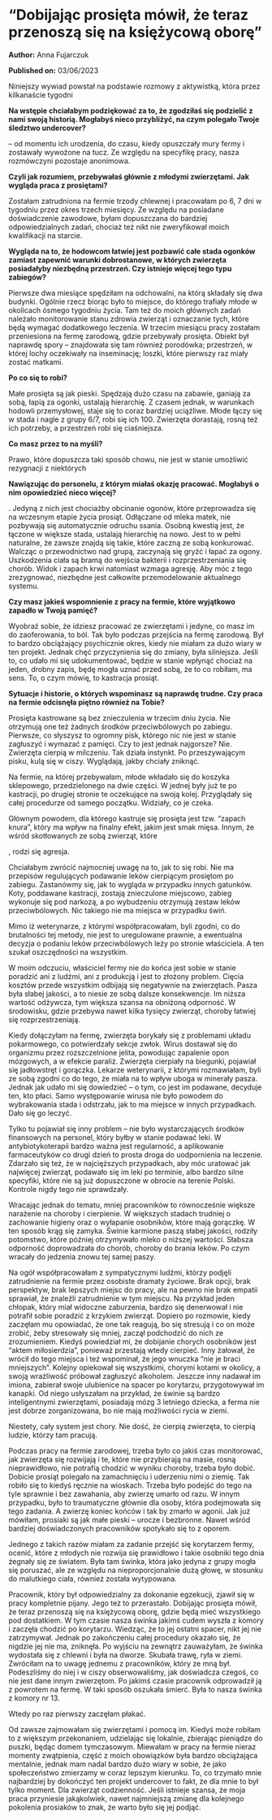 # “Dobijając prosięta mówił, że teraz przenoszą się na księżycową oborę”

**Author:** Anna Fujarczuk

**Published on:** <span class="ml-10 mb-10">03/06/2023</span>

Niniejszy wywiad powstał na podstawie rozmowy z aktywistką, która przez kilkanaście tygodni

**Na wstępie chciałabym podziękować za to, że zgodziłaś się podzielić z nami swoją historią. Mogłabyś nieco przybliżyć, na czym polegało Twoje śledztwo undercover?**

– od momentu ich urodzenia, do czasu, kiedy opuszczały mury fermy i zostawały wywożone na tucz. Ze względu na specyfikę pracy, nasza rozmówczyni pozostaje anonimowa.

**Czyli jak rozumiem, przebywałaś głównie z młodymi zwierzętami. Jak wygląda praca z prosiętami?**

Zostałam zatrudniona na fermie trzody chlewnej i pracowałam po 6, 7 dni w tygodniu przez okres trzech miesięcy. Ze względu na posiadane doświadczenie zawodowe, byłam dopuszczana do bardziej odpowiedzialnych zadań, chociaż też nikt nie zweryfikował moich kwalifikacji na starcie.

**Wygląda na to, że hodowcom łatwiej jest pozbawić całe stada ogonków zamiast zapewnić warunki dobrostanowe, w których zwierzęta posiadałyby niezbędną przestrzeń. Czy istnieje więcej tego typu zabiegów?**

Pierwsze dwa miesiące spędziłam na odchowalni, na którą składały się dwa budynki. Ogólnie rzecz biorąc było to miejsce, do którego trafiały młode w okolicach ósmego tygodniu życia. Tam też do moich głównych zadań należało monitorowanie stanu zdrowia zwierząt i oznaczanie tych, które będą wymagać dodatkowego leczenia. W trzecim miesiącu pracy zostałam przeniesiona na fermę zarodową, gdzie przebywały prosięta. Obiekt był naprawdę spory – znajdowała się tam również porodówka; przestrzeń, w której lochy oczekiwały na inseminację; loszki, które pierwszy raz miały zostać matkami.

**Po co się to robi?**

Małe prosięta są jak pieski. Spędzają dużo czasu na zabawie, ganiają za sobą, łapią za ogonki, ustalają hierarchię. Z czasem jednak, w warunkach hodowli przemysłowej, staje się to coraz bardziej uciążliwe. Młode łączy się w stada i nagle z grupy 6/7, robi się ich 100. Zwierzęta dorastają, rosną też ich potrzeby, a przestrzeń robi się ciaśniejsza.

**Co masz przez to na myśli?**

Prawo, które dopuszcza taki sposób chowu, nie jest w stanie umożliwić rezygnacji z niektórych

**Nawiązując do personelu, z którym miałaś okazję pracować. Mogłabyś o nim opowiedzieć nieco więcej?**

. Jedyną z nich jest chociażby obcinanie ogonów, które przeprowadza się na wczesnym etapie życia prosiąt. Odłączane od mleka matek, nie pozbywają się automatycznie odruchu ssania. Osobną kwestią jest, że łączone w większe stada, ustalają hierarchię na nowo. Jest to w pełni naturalne, że zawsze znajdą się takie, które zaczną ze sobą konkurować. Walcząc o przewodnictwo nad grupą, zaczynają się gryźć i łapać za ogony. Uszkodzenia ciała są bramą do wejścia bakterii i rozprzestrzeniania się chorób. Widok i zapach krwi natomiast wzmaga agresję. Aby móc z tego zrezygnować, niezbędne jest całkowite przemodelowanie aktualnego systemu.

**Czy masz jakieś wspomnienie z pracy na fermie, które wyjątkowo zapadło w Twoją pamięć?**

Wyobraź sobie, że idziesz pracować ze zwierzętami i jedyne, co masz im do zaoferowania, to ból. Tak było podczas przejścia na fermę zarodową. Był to bardzo obciążający psychicznie okres, kiedy nie miałam za dużo wiary w ten projekt. Jednak chęć przyczynienia się do zmiany, była silniejsza. Jeśli to, co udało mi się udokumentować, będzie w stanie wpłynąć chociaż na jeden, drobny zapis, będę mogła uznać przed sobą, że to co robiłam, ma sens. To, o czym mówię, to kastracja prosiąt.

**Sytuacje i historie, o których wspominasz są naprawdę trudne. Czy praca na fermie odcisnęła piętno również na Tobie?**

Prosięta kastrowane są bez znieczulenia w trzecim dniu życia. Nie otrzymują one też żadnych środków przeciwbólowych po zabiegu. Pierwsze, co słyszysz to ogromny pisk, którego nic nie jest w stanie zagłuszyć i wymazać z pamięci. Czy to jest jednak najgorsze? Nie. Zwierzęta cierpią w milczeniu. Tak działa instynkt. Po przeszywającym pisku, kulą się w ciszy. Wyglądają, jakby chciały zniknąć.

Na fermie, na której przebywałam, młode wkładało się do koszyka sklepowego, przedzielonego na dwie części. W jednej były już te po kastracji, po drugiej stronie te oczekujące na swoją kolej. Przyglądały się całej procedurze od samego początku. Widziały, co je czeka.

Głównym powodem, dla którego kastruje się prosięta jest tzw. “zapach knura”, który ma wpływ na finalny efekt, jakim jest smak mięsa. Innym, że wśród skotłowanych ze sobą zwierząt, które

, rodzi się agresja.

Chciałabym zwrócić najmocniej uwagę na to, jak to się robi. Nie ma przepisów regulujących podawanie leków cierpiącym prosiętom po zabiegu. Zastanówmy się, jak to wygląda w przypadku innych gatunków. Koty, poddawane kastracji, zostają znieczulone miejscowo, zabieg wykonuje się pod narkozą, a po wybudzeniu otrzymują zestaw leków przeciwbólowych. Nic takiego nie ma miejsca w przypadku świń.

Mimo iż weterynarze, z którymi współpracowałam, byli zgodni, co do brutalności tej metody, nie jest to uregulowane prawnie, a ewentualna decyzja o podaniu leków przeciwbólowych leży po stronie właściciela. A ten szukał oszczędności na wszystkim.

W moim odczuciu, właściciel fermy nie do końca jest sobie w stanie poradzić ani z ludźmi, ani z produkcją i jest to złożony problem. Cięcia kosztów przede wszystkim odbijają się negatywnie na zwierzętach. Pasza była słabej jakości, a to niesie ze sobą dalsze konsekwencje. Im niższa wartość odżywcza, tym większa szansa na obniżoną odporność. W środowisku, gdzie przebywa nawet kilka tysięcy zwierząt, choroby łatwiej się rozprzestrzeniają.

Kiedy dołączyłam na fermę, zwierzęta borykały się z problemami układu pokarmowego, co potwierdzały sekcje zwłok. Wirus dostawał się do organizmu przez rozszczelnione jelita, powodując zapalenie opon mózgowych, a w efekcie paraliż. Zwierzęta cierpiały na biegunki, pojawiał się jadłowstręt i gorączka. Lekarze weterynarii, z którymi rozmawiałam, byli ze sobą zgodni co do tego, że miała na to wpływ uboga w minerały pasza. Jednak jak udało mi się dowiedzieć – o tym, co jest im podawane, decyduje ten, kto płaci. Samo występowanie wirusa nie było powodem do wybrakowania stada i odstrzału, jak to ma miejsce w innych przypadkach. Dało się go leczyć.

Tylko tu pojawiał się inny problem – nie było wystarczających środków finansowych na personel, który byłby w stanie podawać leki. W antybiotykoterapii bardzo ważna jest regularność, a aplikowanie farmaceutyków co drugi dzień to prosta droga do uodpornienia na leczenie. Zdarzało się też, że w najcięższych przypadkach, aby móc uratować jak najwięcej zwierząt, podawało się im leki po terminie, albo bardzo silne specyfiki, które nie są już dopuszczone w obrocie na terenie Polski. Kontrole nigdy tego nie sprawdzały.

Wracając jednak do tematu, mniej pracowników to równocześnie większe narażenie na choroby i cierpienie. W większych stadach trudniej o zachowanie higieny oraz o wyłapanie osobników, które mają gorączkę. W ten sposób krąg się zamyka. Świnie karmione paszą słabej jakości, rodziły potomstwo, które później otrzymywało mleko o niższej wartości. Słabsza odporność doprowadzała do chorób, choroby do brania leków. Po czym wracały do jedzenia znowu tej samej paszy.

Na ogół współpracowałam z sympatycznymi ludźmi, którzy podjęli zatrudnienie na fermie przez osobiste dramaty życiowe. Brak opcji, brak perspektyw, brak lepszych miejsc do pracy, ale na pewno nie brak empatii sprawiał, że znaleźli zatrudnienie w tym miejscu. Na przykład jeden chłopak, który miał widoczne zaburzenia, bardzo się denerwował i nie potrafił sobie poradzić z krzykiem zwierząt. Dopiero po rozmowie, kiedy zaczęłam mu opowiadać, że one tak reagują, bo się stresują i co on może zrobić, żeby stresowały się mniej, zaczął podchodzić do nich ze zrozumieniem. Kiedyś powiedział mi, że dobijanie chorych osobników jest “aktem miłosierdzia”, ponieważ przestają wtedy cierpieć. Inny żałował, że wrócił do tego miejsca i też wspominał, że jego wnuczka “nie je braci mniejszych”. Kolejny opiekował się wszystkimi, chorymi kotami w okolicy, a swoją wrażliwość próbował zagłuszyć alkoholem. Jeszcze inny nadawał im imiona, zabierał swoje ulubienice na spacer po korytarzu, przygotowywał im kanapki. Od niego usłyszałam na przykład, że świnie są bardzo inteligentnymi zwierzętami, posiadają mózg 3 letniego dziecka, a ferma nie jest dobrze zorganizowana, bo nie mają możliwości rycia w ziemi.

Niestety, cały system jest chory. Nie dość, że cierpią zwierzęta, to cierpią ludzie, którzy tam pracują.

Podczas pracy na fermie zarodowej, trzeba było co jakiś czas monitorować, jak zwierzęta się rozwijają i te, które nie przybierają na masie, rosną nieprawidłowo, nie potrafią chodzić w wyniku choroby, trzeba było dobić. Dobicie prosiąt polegało na zamachnięciu i uderzeniu nimi o ziemię. Tak robiło się to kiedyś ręcznie na wioskach. Trzeba było podejść do tego na tyle sprawnie i bez zawahania, aby zwierzę umarło od razu. W innym przypadku, było to traumatyczne głównie dla osoby, która podejmowała się tego zadania. A zwierzę koniec końców i tak by zmarło w agonii. Jak już mówiłam, prosiaki są jak małe pieski – urocze i bezbronne. Nawet wśród bardziej doświadczonych pracowników spotykało się to z oporem.

Jednego z takich razów miałam za zadanie przejść się korytarzem fermy, ocenić, które z młodych nie rozwija się prawidłowo i takie osobniki tego dnia żegnały się ze światem. Była tam świnka, która jako jedyna z grupy mogła się poruszać, ale ze względu na nieproporcjonalnie dużą głowę, w stosunku do malutkiego ciała, również została wytypowana.

Pracownik, który był odpowiedzialny za dokonanie egzekucji, zjawił się w pracy kompletnie pijany. Jego też to przerastało. Dobijając prosięta mówił, że teraz przenoszą się na księżycową oborę, gdzie będą mieć wszystkiego pod dostatkiem. W tym czasie nasza świnka jakimś cudem wyszła z komory i zaczęła chodzić po korytarzu. Wiedząc, że to jej ostatni spacer, nikt jej nie zatrzymywał. Jednak po zakończeniu całej procedury okazało się, że nigdzie jej nie ma, zniknęła. Po wyjściu na zewnątrz zauważyłam, że świnka wydostała się z chlewni i była na dworze. Skubała trawę, ryła w ziemi. Zwróciłam na to uwagę jednemu z pracowników, który ze mną był. Podeszliśmy do niej i w ciszy obserwowaliśmy, jak doświadcza czegoś, co nie jest dane innym zwierzętom. Po jakimś czasie pracownik odprowadził ją z powrotem na fermę. W taki sposób oszukała śmierć. Była to nasza świnka z komory nr 13.

Wtedy po raz pierwszy zaczęłam płakać.

Od zawsze zajmowałam się zwierzętami i pomocą im. Kiedyś może robiłam to z większym przekonaniem, udzielając się lokalnie, zbierając pieniądze do puszki, będąc domem tymczasowym. Miewałam w pracy na fermie nieraz momenty zwątpienia, część z moich obowiązków była bardzo obciążająca mentalnie, jednak mam nadal bardzo dużo wiary w sobie, że jako społeczeństwo zmierzamy w coraz lepszym kierunku. To, co trzymało mnie najbardziej by dokończyć ten projekt undercover to fakt, że dla mnie to był tylko moment. Dla zwierząt codzienność. Jeśli istnieje szansa, że moja praca przyniesie jakąkolwiek, nawet najmniejszą zmianę dla kolejnego pokolenia prosiaków to znak, że warto było się jej podjąć.

